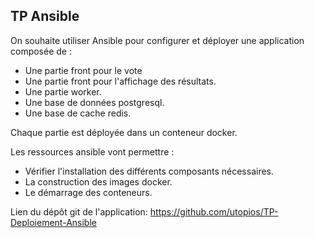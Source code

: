 ## TP Ansible

On souhaite utiliser Ansible pour configurer et déployer une application composée de :

- Une partie front pour le vote
- Une partie front pour l'affichage des résultats.
- Une partie worker.
- Une base de données postgresql.
- Une base de cache redis.

Chaque partie est déployée dans un conteneur docker.

Les ressources ansible vont permettre :

- Vérifier l'installation des différents composants nécessaires.
- La construction des images docker.
- Le démarrage des conteneurs.

Lien du dépôt git de l'application: https://github.com/utopios/TP-Deploiement-Ansible   

